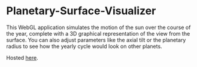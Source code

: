Planetary-Surface-Visualizer
============================

This WebGL application simulates the motion of the sun over the course of the year, complete with a 3D graphical representation of the view from the surface. You can also adjust parameters like the axial tilt or the planetary radius to see how the yearly cycle would look on other planets. 

Hosted [here](http://lolney.github.io/Planetary-Surface-Visualizer/).
